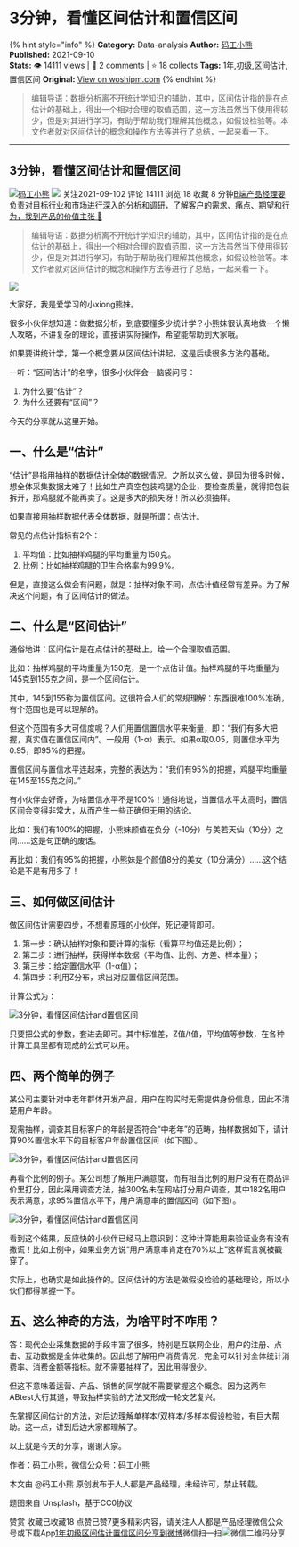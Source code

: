 # 3分钟，看懂区间估计和置信区间
{% hint style="info" %}
**Category:** Data-analysis
**Author:** [码工小熊](https://www.woshipm.com/u/1285820)
**Published:** 2021-09-10  
**Stats:** 👁️ 14111 views | 💬 2 comments | ⭐ 18 collects
**Tags:** 1年,初级,区间估计,置信区间
**Original:** [View on woshipm.com](https://www.woshipm.com/data-analysis/5131458.html)
{% endhint %}
> 编辑导语：数据分析离不开统计学知识的辅助，其中，区间估计指的是在点估计的基础上，得出一个相对合理的取值范围，这一方法虽然当下使用得较少，但是对其进行学习，有助于帮助我们理解其他概念，如假设检验等。本文作者就对区间估计的概念和操作方法等进行了总结，一起来看一下。

---

## 3分钟，看懂区间估计和置信区间

[![](https://static.woshipm.com/APP_U_202106_20210620005424_1343.jpeg?imageView2/1/w/72/h/72/q/100)](https://www.woshipm.com/u/1285820)[码工小熊](https://www.woshipm.com/u/1285820) ![](https://static.woshipm.com/tag/1101_1@2x.png) 关注2021-09-102 评论 14111 浏览 18 收藏 8 分钟[B端产品经理要负责对目标行业和市场进行深入的分析和调研，了解客户的需求、痛点、期望和行为，找到产品的价值主张 🔗](https://ke.qidianla.com/courses/bcpm)

> 编辑导语：数据分析离不开统计学知识的辅助，其中，区间估计指的是在点估计的基础上，得出一个相对合理的取值范围，这一方法虽然当下使用得较少，但是对其进行学习，有助于帮助我们理解其他概念，如假设检验等。本文作者就对区间估计的概念和操作方法等进行了总结，一起来看一下。

![](https://image.woshipm.com/wp-files/2021/09/ILqcg6NvKGD7MCbNUFDK.jpg)

大家好，我是爱学习的小xiong熊妹。

很多小伙伴想知道：做数据分析，到底要懂多少统计学？小熊妹很认真地做一个懒人攻略，不讲复杂的理论，直接讲实际操作，希望能帮助到大家哦。

如果要讲统计学，第一个概念要从区间估计讲起，这是后续很多方法的基础。

一听：“区间估计”的名字，很多小伙伴会一脑袋问号：

1.  为什么要“估计”？
2.  为什么还要有“区间”？

今天的分享就从这里开始。

## 一、什么是“估计”

“估计”是指用抽样的数据估计全体的数据情况。之所以这么做，是因为很多时候，想全体采集数据太难了！比如生产真空包装鸡腿的企业，要检查质量，就得把包装拆开，那鸡腿就不能再卖了。这是多大的损失呀！所以必须抽样。

如果直接用抽样数据代表全体数据，就是所谓：点估计。

常见的点估计指标有2个：

1.  平均值：比如抽样鸡腿的平均重量为150克。
2.  比例：比如抽样鸡腿的卫生合格率为99.9%。

但是，直接这么做会有问题，就是：抽样对象不同，点估计值经常有差异。为了解决这个问题，有了区间估计的做法。

## 二、什么是“区间估计”

通俗地讲：区间估计是在点估计的基础上，给一个合理取值范围。

比如：抽样鸡腿的平均重量为150克，是一个点估计值。抽样鸡腿的平均重量为145克到155克之间，是一个区间估计。

其中，145到155称为置信区间。这很符合人们的常规理解：东西很难100%准确，有个范围也是可以理解的。

但这个范围有多大可信度呢？人们用置信置信水平来衡量，即：“我们有多大把握，真实值在置信区间内”。一般用（1-α）表示。如果α取0.05，则置信水平为0.95，即95%的把握。

置信区间与置信水平连起来，完整的表达为：“我们有95%的把握，鸡腿平均重量在145至155克之间。”

有小伙伴会好奇，为啥置信水平不是100%！通俗地说，当置信水平太高时，置信区间会变得非常大，从而产生一些正确但无用的结论。

比如：我们有100%的把握，小熊妹颜值在负分（-10分）与美若天仙（10分）之间……这是句正确的废话。

再比如：我们有95%的把握，小熊妹是个颜值8分的美女（10分满分）……这个结论是不是有用多了！

## 三、如何做区间估计

做区间估计需要四步，不想看原理的小伙伴，死记硬背即可。

1.  第一步：确认抽样对象和要计算的指标（看算平均值还是比例）；
2.  第二步：进行抽样，获得样本数据（平均值、比例、方差、样本量）；
3.  第三步：给定置信水平（1-α值）；
4.  第四步：利用Z分布，求出对应置信区间范围。

计算公式为：

![3分钟，看懂区间估计and置信区间](https://image.woshipm.com/wp-files/2021/09/3ko148a1uWi0U8gm1QRg.png)

只要把公式的参数，套进去即可。其中标准差，Z值/t值，平均值等参数，在各种计算工具里都有现成的公式可以用。

## 四、两个简单的例子

某公司主要针对中老年群体开发产品，用户在购买时无需提供身份信息，因此不清楚用户年龄。

现需抽样，调查其目标客户的年龄是否符合“中老年”的范畴，抽样数据如下，请计算90%置信水平下的目标客户年龄置信区间（如下图）。

![3分钟，看懂区间估计and置信区间](https://image.woshipm.com/wp-files/2021/09/2xRWgjrGUMIgmXwVyUFE.png)

再看个比例的例子。某公司想了解用户满意度，而有相当比例的用户没有在商品评价里打分，因此采用调查方法，抽300名未在网站打分用户调查，其中182名用户表示满意，求95%置信水平下，用户满意率的置信区间（如下图）。

![3分钟，看懂区间估计and置信区间](https://image.woshipm.com/wp-files/2021/09/onkOBqgUqNvW1sU77CwB.png)

看到这个结果，反应快的小伙伴已经马上意识到：这种计算能用来验证业务有没有撒谎！比如上例中，如果业务方说“用户满意率肯定在70%以上”这样谎言就被戳穿了。

实际上，也确实是如此操作的。区间估计的方法是做假设检验的基础理论，所以小伙们都得掌握一下。

## 五、这么神奇的方法，为啥平时不咋用？

答：现代企业采集数据的手段丰富了很多，特别是互联网企业，用户的注册、点击、互动数据是全体收集的。因此想了解用户消费情况，完全可以针对全体统计消费率、消费金额等指标。就不需要抽样了，因此用得很少。

但这不意味着运营、产品、销售的同学就不需要掌握这个概念。因为这两年ABtest大行其道，导致抽样实验的方法又形成一轮文艺复兴。

先掌握区间估计的方法，对后边理解单样本/双样本/多样本假设检验，有巨大帮助。这一点，讲到后边大家都理解了。

以上就是今天的分享，谢谢大家。

作者：码工小熊，微信公众号：码工小熊

本文由 @码工小熊 原创发布于人人都是产品经理，未经许可，禁止转载。

题图来自 Unsplash，基于CC0协议

赞赏 收藏已收藏18 点赞已赞7更多精彩内容，请关注人人都是产品经理微信公众号或下载App[1年](https://www.woshipm.com/tag/1%e5%b9%b4)[初级](https://www.woshipm.com/tag/%e5%88%9d%e7%ba%a7)[区间估计](https://www.woshipm.com/tag/%e5%8c%ba%e9%97%b4%e4%bc%b0%e8%ae%a1)[置信区间](https://www.woshipm.com/tag/%e7%bd%ae%e4%bf%a1%e5%8c%ba%e9%97%b4)[分享到微博](https://service.weibo.com/share/share.php?appkey=2775287854&title=3分钟，看懂区间估计和置信区间&url=https://www.woshipm.com/data-analysis/5131458.html&pic=https://image.woshipm.com/wp-files/2021/09/ILqcg6NvKGD7MCbNUFDK.jpg)微信扫一扫![微信二维码](https://api.pwmqr.com/qrcode/create/?url=https://www.woshipm.com/data-analysis/5131458.html)分享